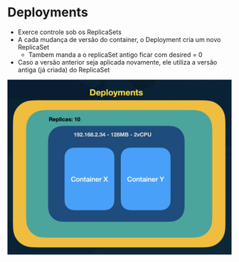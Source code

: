 # Deployments

- Exerce controle sob os ReplicaSets
- A cada mudança de versão do container, o Deployment cria um novo ReplicaSet
    - Tambem manda a o replicaSet antigo ficar com desired = 0
- Caso a versão anterior seja aplicada novamente, ele utiliza a versão antiga (já criada) do ReplicaSet

![alt text](image-1.png)